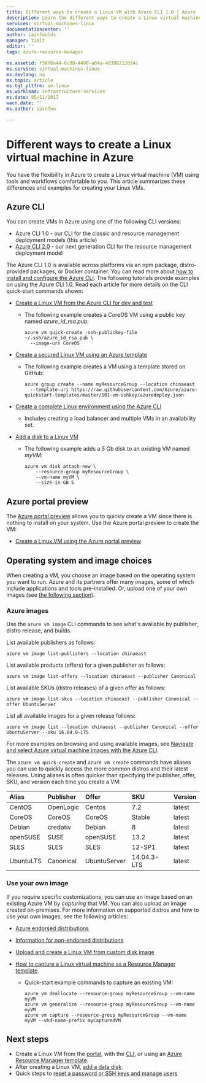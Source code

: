 ```yaml
---
title: Different ways to create a Linux VM with Azure CLI 1.0 | Azure
description: Learn the different ways to create a Linux virtual machine on Azure, including links to tools and tutorials for each method.
services: virtual-machines-linux
documentationcenter: ''
author: iainfoulds
manager: timlt
editor: ''
tags: azure-resource-manager

ms.assetid: f38f8a44-6c88-4490-a84a-46388212d24c
ms.service: virtual-machines-linux
ms.devlang: na
ms.topic: article
ms.tgt_pltfrm: vm-linux
ms.workload: infrastructure-services
ms.date: 05/11/2017
wacn.date: ''
ms.author: iainfou

---
```

# Different ways to create a Linux virtual machine in Azure
You have the flexibility in Azure to create a Linux virtual machine (VM) using tools and workflows comfortable to you. This article summarizes these differences and examples for creating your Linux VMs.

## Azure CLI
You can create VMs in Azure using one of the following CLI versions:

- Azure CLI 1.0 - our CLI for the classic and resource management deployment models (this article)
- [Azure CLI 2.0](../windows/creation-choices.md) - our next generation CLI for the resource management deployment model

The Azure CLI 1.0 is available across platforms via an npm package, distro-provided packages, or Docker container. You can read more about [how to install and configure the Azure CLI](../../cli-install-nodejs.md). The following tutorials provide examples on using the Azure CLI 1.0. Read each article for more details on the CLI quick-start commands shown:

* [Create a Linux VM from the Azure CLI for dev and test](quick-create-cli-nodejs.md)

    * The following example creates a CoreOS VM using a public key named *azure_id_rsa.pub*:

        ```azurecli
        azure vm quick-create -ssh-publickey-file ~/.ssh/azure_id_rsa.pub \
          --image-urn CoreOS
        ```
* [Create a secured Linux VM using an Azure template](create-ssh-secured-vm-from-template.md)

    * The following example creates a VM using a template stored on GitHub:

        ```azurecli
        azure group create --name myResourceGroup --location chinaeast 
          --template-uri https://raw.githubusercontent.com/Azure/azure-quickstart-templates/master/101-vm-sshkey/azuredeploy.json
        ```
* [Create a complete Linux environment using the Azure CLI](create-cli-complete-nodejs.md)

    * Includes creating a load balancer and multiple VMs in an availability set.
* [Add a disk to a Linux VM](add-disk.md)

    * The following example adds a *5* Gb disk to an existing VM named *myVM*:

        ```azurecli
        azure vm disk attach-new \
            --resource-group myResourceGroup \
            --vm-name myVM \
            --size-in-GB 5
        ```

## Azure portal preview
The [Azure portal preview](https://portal.azure.cn) allows you to quickly create a VM since there is nothing to install on your system. Use the Azure portal preview to create the VM:

* [Create a Linux VM using the Azure portal preview](quick-create-portal.md) 

## Operating system and image choices
When creating a VM, you choose an image based on the operating system you want to run. Azure and its partners offer many images, some of which include applications and tools pre-installed. Or, upload one of your own images (see [the following section](#use-your-own-image)).

### Azure images
Use the `azure vm image` CLI commands to see what's available by publisher, distro release, and builds.

List available publishers as follows:

```azurecli
azure vm image list-publishers --location chinaeast
```

List available products (offers) for a given publisher as follows:

```azurecli
azure vm image list-offers --location chinaeast --publisher Canonical
```

List available SKUs (distro releases) of a given offer as follows:

```azurecli
azure vm image list-skus --location chinaeast --publisher Canonical --offer UbuntuServer
```

List all available images for a given release follows:

```azurecli
azure vm image list --location chinaeast --publisher Canonical --offer UbuntuServer --sku 16.04.0-LTS
```

For more examples on browsing and using available images, see [Navigate and select Azure virtual machine images with the Azure CLI](cli-ps-findimage.md#use-azure-cli-10).

The `azure vm quick-create` and `azure vm create` commands have aliases you can use to quickly access the more common distros and their latest releases. Using aliases is often quicker than specifying the publisher, offer, SKU, and version each time you create a VM:

| Alias | Publisher | Offer | SKU | Version |
|:--- |:--- |:--- |:--- |:--- |
| CentOS |OpenLogic |Centos |7.2 |latest |
| CoreOS |CoreOS |CoreOS |Stable |latest |
| Debian |credativ |Debian |8 |latest |
| openSUSE |SUSE |openSUSE |13.2 |latest |
| SLES |SLES |SLES |12-SP1 |latest |
| UbuntuLTS |Canonical |UbuntuServer |14.04.3-LTS |latest |

### Use your own image
If you require specific customizations, you can use an image based on an existing Azure VM by *capturing* that VM. You can also upload an image created on-premises. For more information on supported distros and how to use your own images, see the following articles:

* [Azure endorsed distributions](endorsed-distros.md)
* [Information for non-endorsed distributions](create-upload-generic.md)
* [Upload and create a Linux VM from custom disk image](upload-vhd.md)
* [How to capture a Linux virtual machine as a Resource Manager template](capture-image.md).

    * Quick-start example commands to capture an existing VM:

        ```azurecli
        azure vm deallocate --resource-group myResourceGroup --vm-name myVM
        azure vm generalize --resource-group myResourceGroup --vm-name myVM
        azure vm capture --resource-group myResourceGroup --vm-name myVM --vhd-name-prefix myCapturedVM
        ```

## Next steps
* Create a Linux VM from the [portal](quick-create-portal.md), with the [CLI](quick-create-cli.md), or using an [Azure Resource Manager template](../windows/cli-deploy-templates.md).
* After creating a Linux VM, [add a data disk](add-disk.md).
* Quick steps to [reset a password or SSH keys and manage users](using-vmaccess-extension.md)
